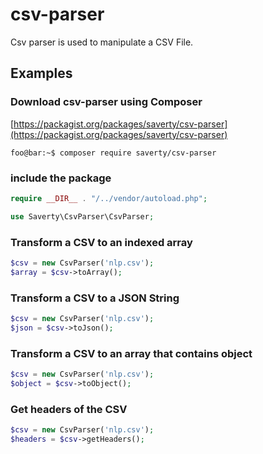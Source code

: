 # csv-parser
Csv parser is used to manipulate a CSV File.


## Examples

### Download csv-parser using Composer

[https://packagist.org/packages/saverty/csv-parser](https://packagist.org/packages/saverty/csv-parser)

```console
foo@bar:~$ composer require saverty/csv-parser
```


### include the package

```php
require __DIR__ . "/../vendor/autoload.php";

use Saverty\CsvParser\CsvParser;
```

### Transform a CSV to an indexed array

```php
$csv = new CsvParser('nlp.csv');
$array = $csv->toArray();
```

### Transform a CSV to a JSON String

```php
$csv = new CsvParser('nlp.csv');
$json = $csv->toJson();
```

### Transform a CSV to an array that contains object

```php
$csv = new CsvParser('nlp.csv');
$object = $csv->toObject();
```

### Get headers of the CSV

```php
$csv = new CsvParser('nlp.csv');
$headers = $csv->getHeaders();
```
